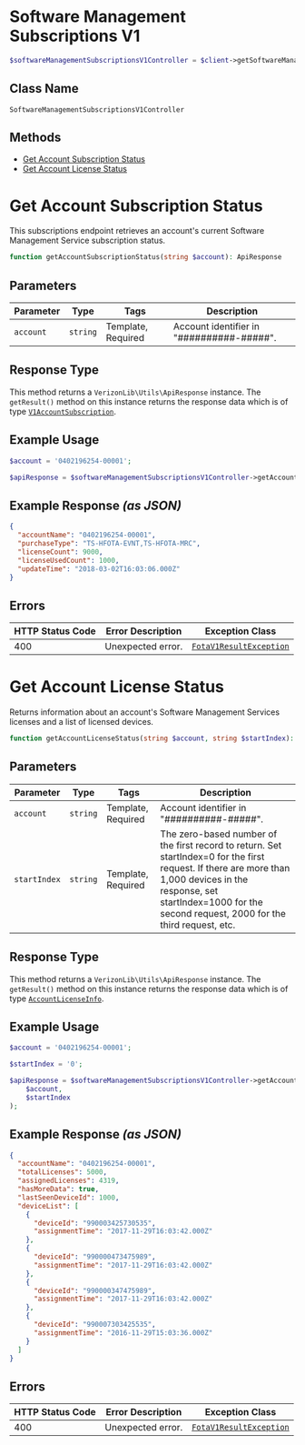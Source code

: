 # Software Management Subscriptions V1

```php
$softwareManagementSubscriptionsV1Controller = $client->getSoftwareManagementSubscriptionsV1Controller();
```

## Class Name

`SoftwareManagementSubscriptionsV1Controller`

## Methods

* [Get Account Subscription Status](../../doc/controllers/software-management-subscriptions-v1.md#get-account-subscription-status)
* [Get Account License Status](../../doc/controllers/software-management-subscriptions-v1.md#get-account-license-status)


# Get Account Subscription Status

This subscriptions endpoint retrieves an account's current Software Management Service subscription status.

```php
function getAccountSubscriptionStatus(string $account): ApiResponse
```

## Parameters

| Parameter | Type | Tags | Description |
|  --- | --- | --- | --- |
| `account` | `string` | Template, Required | Account identifier in "##########-#####". |

## Response Type

This method returns a `VerizonLib\Utils\ApiResponse` instance. The `getResult()` method on this instance returns the response data which is of type [`V1AccountSubscription`](../../doc/models/v1-account-subscription.md).

## Example Usage

```php
$account = '0402196254-00001';

$apiResponse = $softwareManagementSubscriptionsV1Controller->getAccountSubscriptionStatus($account);
```

## Example Response *(as JSON)*

```json
{
  "accountName": "0402196254-00001",
  "purchaseType": "TS-HFOTA-EVNT,TS-HFOTA-MRC",
  "licenseCount": 9000,
  "licenseUsedCount": 1000,
  "updateTime": "2018-03-02T16:03:06.000Z"
}
```

## Errors

| HTTP Status Code | Error Description | Exception Class |
|  --- | --- | --- |
| 400 | Unexpected error. | [`FotaV1ResultException`](../../doc/models/fota-v1-result-exception.md) |


# Get Account License Status

Returns information about an account's Software Management Services licenses and a list of licensed devices.

```php
function getAccountLicenseStatus(string $account, string $startIndex): ApiResponse
```

## Parameters

| Parameter | Type | Tags | Description |
|  --- | --- | --- | --- |
| `account` | `string` | Template, Required | Account identifier in "##########-#####". |
| `startIndex` | `string` | Template, Required | The zero-based number of the first record to return. Set startIndex=0 for the first request. If there are more than 1,000 devices in the response, set startIndex=1000 for the second request, 2000 for the third request, etc. |

## Response Type

This method returns a `VerizonLib\Utils\ApiResponse` instance. The `getResult()` method on this instance returns the response data which is of type [`AccountLicenseInfo`](../../doc/models/account-license-info.md).

## Example Usage

```php
$account = '0402196254-00001';

$startIndex = '0';

$apiResponse = $softwareManagementSubscriptionsV1Controller->getAccountLicenseStatus(
    $account,
    $startIndex
);
```

## Example Response *(as JSON)*

```json
{
  "accountName": "0402196254-00001",
  "totalLicenses": 5000,
  "assignedLicenses": 4319,
  "hasMoreData": true,
  "lastSeenDeviceId": 1000,
  "deviceList": [
    {
      "deviceId": "990003425730535",
      "assignmentTime": "2017-11-29T16:03:42.000Z"
    },
    {
      "deviceId": "990000473475989",
      "assignmentTime": "2017-11-29T16:03:42.000Z"
    },
    {
      "deviceId": "990000347475989",
      "assignmentTime": "2017-11-29T16:03:42.000Z"
    },
    {
      "deviceId": "990007303425535",
      "assignmentTime": "2016-11-29T15:03:36.000Z"
    }
  ]
}
```

## Errors

| HTTP Status Code | Error Description | Exception Class |
|  --- | --- | --- |
| 400 | Unexpected error. | [`FotaV1ResultException`](../../doc/models/fota-v1-result-exception.md) |

